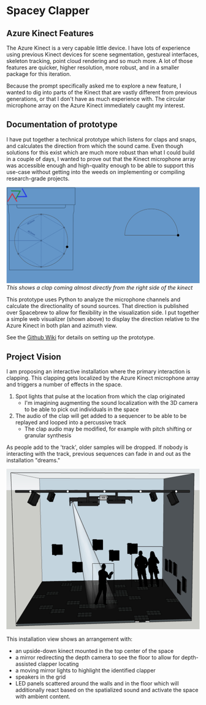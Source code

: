 # Spacey Clapper

## Azure Kinect Features

The Azure Kinect is a very capable little device. I have lots of experience using previous Kinect devices for scene segmentation, gestureal interfaces, skeleton tracking, point cloud rendering and so much more. A lot of those features are quicker, higher resolution, more robust, and in a smaller package for this iteration. 

Because the prompt specifically asked me to explore a new feature, I wanted to dig into parts of the Kinect that are vastly different from previous generations, or that I don't have as much experience with. The circular microphone array on the Azure Kinect immediately caught my interest.

## Documentation of prototype

I have put together a technical prototype which listens for claps and snaps, 
and calculates the direction from which the sound came. Even though solutions 
for this exist which are much more robust than what I could build in a couple of days, 
I wanted to prove out that the Kinect microphone array was accessible enough 
and high-quality enough to be able to support this use-case without getting 
into the weeds on implementing or compiling research-grade projects. 

![visualization][im0]
*This shows a clap coming almost directly from the right side of the kinect*

This prototype uses Python to analyze the microphone channels and calculate 
the directionality of sound sources. That direction is published over 
Spacebrew to allow for flexibility in the visualization side. 
I put together a simple web visualizer (shown above) to display the direction relative to the 
Azure Kinect in both plan and azimuth view.

See the [Github Wiki][0] for details on setting up the prototype.

## Project Vision

I am proposing an interactive installation where the primary interaction is clapping. This clapping gets localized by the Azure Kinect microphone array and triggers a number of effects in the space.

1. Spot lights that pulse at the location from which the clap originated
   * I'm imagining augmenting the sound localization with the 3D camera to be able to pick out individuals in the space
2. The audio of the clap will get added to a sequencer to be able to be replayed and looped into a percussive track
   * The clap audio may be modified, for example with pitch shifting or granular synthesis

As people add to the 'track', older samples will be dropped. If nobody is interacting with the track, previous sequences can fade in and out as the installation "dreams."

![installation view][im1]

This installation view shows an arrangement with:

* an upside-down kinect mounted in the top center of the space
* a mirror redirecting the depth camera to see the floor to allow for depth-assisted clapper locating
* a moving mirror lights to highlight the identified clapper
* speakers in the grid
* LED panels scattered around the walls and in the floor which will additionally react based on the spatialized sound and activate the space with ambient content.


[0]: https://github.com/Embodied-Space/AzureKinectExperiments/wiki/Dev-Setup
[im0]: images/sound-source-01a.png
[im1]: images/installation-view.jpg
